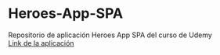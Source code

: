 # Heroes-App-SPA
Repositorio de aplicación Heroes App SPA del curso de Udemy\
[Link de la aplicación](heroes-app-c9z1ickcu-lflozano.vercel.app)
